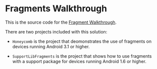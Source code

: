 Fragments Walkthrough
=====================

This is the source code for the [Fragment Walkthrough](http://docs.xamarin.com/android/tutorials/Fragments_Walkthrough). 

There are two projects included with this solution:

- `Honeycomb` is the project that deomonstrates the use of fragments on devices running Android 3.1 or higher.

- `SupportLibFragments` is the project that shows how to use fragments with a support package for devices running Android 1.6 or higher.